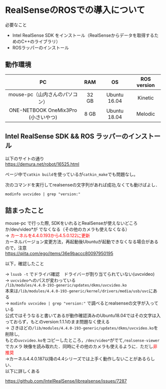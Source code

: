 # RealSenseのROSでの導入について

必要なこと
- Intel RealSense SDK をインストール（RealSenseからデータを取得するためのC++のライブラリ）
- ROSラッパーのインストール

## 動作環境

| PC | RAM | OS | ROS version |
|:-:|:-:|:-:|:-:|
| mouse-pc（山内さんのパソコン） | 32 GB | Ubuntu 16.04 | Kinetic |
| ONE-NETBOOK OneMix3Pro (小さいやつ) | 8 GB | Ubuntu 18.04 | Melodic |

## Intel RealSense SDK && ROS ラッパーのインストール

以下のサイトの通り  
https://demura.net/robot/16525.html

ページ中で`catkin build`を使っているが`catkin_make`でも問題なし。

次のコマンドを実行してrealsenseの文字列があれば成功,なくても動けばよし．

```
modinfo uvcvideo | grep "version:"
```

## 詰まったこと

mouse-pc で行った際, SDKをいれるとRealSenseが使えないどころか/dev/video*が
でなくなる（その他のカメラも使えなくなる）  
→ <span style="color: red; ">カーネルを4.4.0.193から4.5.0.122に更新</span>  
カーネルバージョン変更方法，再起動後Ubuntuが起動できなくなる場合があるので，注意  
https://qiita.com/ego/items/36e9baccc80097950195  

以下，確認したこと

→ `lsusb -t` でドライバ確認　ドライバーが割り当てられていない(uvcvideo)  
→ `uvcvideo`へのパスが変わっている  
`/lib/modules/4.4.0-193-generic/updates/dkms/uvcvideo.ko`  
本来は`/lib/modules/4.4.0-193-generic/kernel/drivers/media/usb/uvc`にある  
→ `modinfo uvcvideo | grep "version:"` で調べるとrealsenseの文字が入っている  
公式ではそうなると書いてあるが動作確認済みのUbuntu18.04ではその文字は入っておらず，もとのversion:1.1.1のまま問題なく使える  
→ さきほどの`/lib/modules/4.4.0-193-generic/updates/dkms/uvcvideo.ko`を削除し,  
もとの`uvcvideo.ko`をコピーしたところ，`/dev/video*`がでて,`realsense-viewer`でカメラ
映像を読み取れた．同時にその他のカメラも使えるように．ただし<span style="color: red; ">非推奨</span>  
→カーネル4.4.0.187以降の4.4シリーズでは上手く動作しないことがあるらしい．  
以下に詳しくある

https://github.com/IntelRealSense/librealsense/issues/7287
